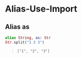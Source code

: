 # Alias-Use-Import

## Alias as

```ex
alias String, as: Str
Str.split("1 2 3")
```
> `["1", "2", "3"]`